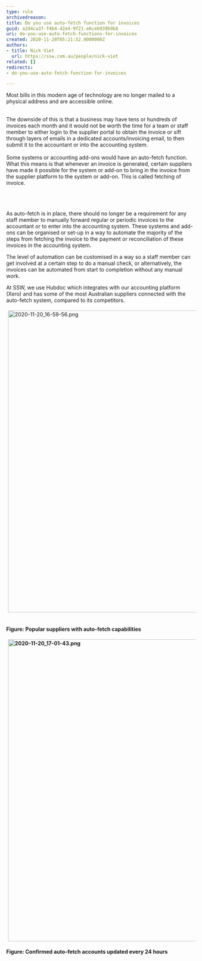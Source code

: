```yaml
---
type: rule
archivedreason: 
title: Do you use auto-fetch function for invoices
guid: a2d4ca37-f4b4-42e4-9f21-e6ceb939b9b8
uri: do-you-use-auto-fetch-functions-for-invoices
created: 2020-11-20T05:21:52.0000000Z
authors:
- title: Nick Viet
  url: https://ssw.com.au/people/nick-viet
related: []
redirects:
- do-you-use-auto-fetch-function-for-invoices

---
```



Most bills in this modern age of technology are no longer mailed to a physical address and are accessible online.&#160;<br><div><br></div><div>The downside of this is that a business may have tens or hundreds of invoices each month and it would not be worth the time for a team or staff member to either login to the supplier portal to obtain the invoice or sift through layers of emails in a dedicated accounts/invoicing email, to then submit it to the accountant or into the accounting system.&#160;<br></div><div><br></div><div>Some systems or accounting add-ons would have an auto-fetch function. What this means is that&#160;whenever an invoice is generated, certain suppliers have&#160;made it possible for the system or add-on to bring in the invoice from the supplier&#160;platform to the system or add-on.&#160;This is called fetching of invoice.<br></div><div><br></div>
<br><excerpt class='endintro'></excerpt><br>
<p>​As auto-fetch is in place, there should no longer be a requirement for any staff member to manually forward regular or periodic invoices to the accountant or to enter into the accounting system. These systems and add-ons can be organised or set-up in a way to automate the majority of the steps&#160;​from fetching the invoice to the payment or reconciliation of these invoices in the accounting system.</p><p>The level of automation can be customised in a way so a staff member can get involved at a certain step to do a manual check, or alternatively, the invoices can be automated from start to completion without any manual work.<br></p><p>At SSW, we use Hubdoc which integrates with our accounting platform (Xero) and has some of the most Australian suppliers connected with the auto-fetch system, compared to its competitors.&#160;<br></p><p><img src="/SiteAssets/do-you-use-auto-fetch-functions-for-invoices/2020-11-20_16-59-56.png" alt="2020-11-20_16-59-56.png" style="margin&#58;5px;width&#58;808px;" />&#160;</p><p><strong>Figure&#58; Popular&#160;suppliers with auto-fetch capabilities</strong></p><p><b><img src="/SiteAssets/do-you-use-auto-fetch-functions-for-invoices/2020-11-20_17-01-43.png" alt="2020-11-20_17-01-43.png" style="margin&#58;5px;width&#58;808px;" /><br></b></p><p><b>Figure&#58; Confirmed auto-fetch accounts updated every 24 hours</b></p><p><br><br></p>


